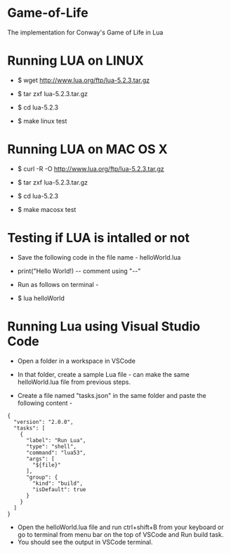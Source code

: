 # Game-of-Life
The implementation for Conway's Game of Life in Lua

# Running LUA on LINUX 
* $ wget http://www.lua.org/ftp/lua-5.2.3.tar.gz

* $ tar zxf lua-5.2.3.tar.gz

* $ cd lua-5.2.3

* $ make linux test


# Running LUA on MAC OS X
* $ curl -R -O http://www.lua.org/ftp/lua-5.2.3.tar.gz

* $ tar zxf lua-5.2.3.tar.gz

* $ cd lua-5.2.3

* $ make macosx test


# Testing if LUA is intalled or not
* Save the following code in the file name - helloWorld.lua

* print("Hello World!) -- comment using "--"


* Run as follows on terminal - 

* $ lua helloWorld

# Running Lua using Visual Studio Code
* Open a folder in a workspace in VSCode

* In that folder, create a sample Lua file - can make the same helloWorld.lua file from previous steps.

* Create a file named "tasks.json" in the same folder and paste the following content - 

```
{
  "version": "2.0.0",
  "tasks": [
    {
      "label": "Run Lua",
      "type": "shell",
      "command": "lua53",
      "args": [
        "${file}"
      ],
      "group": {
        "kind": "build",
        "isDefault": true
      }
    }
  ]
}

```
* Open the helloWorld.lua file and run ctrl+shift+B from your keyboard or go to terminal from menu bar on the top of VSCode and Run build task.
* You should see the output in VSCode terminal.




